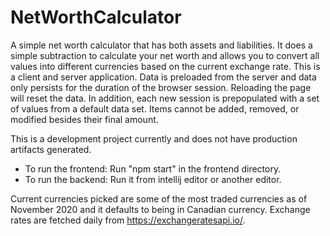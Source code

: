 # NetWorthCalculator

A simple net worth calculator that has both assets and liabilities. It does a simple subtraction to calculate your net worth and allows you to convert all values into different currencies based on the current exchange rate. This is a client and server application. Data is preloaded from the server and data only persists for the duration of the browser session. Reloading the page will reset the data. In addition, each new session is prepopulated with a set of values from a default data set. Items cannot be added, removed, or modified besides their final amount.

This is a development project currently and does not have production artifacts generated.
* To run the frontend: Run "npm start" in the frontend directory.
* To run the backend: Run it from intellij editor or another editor.

Current currencies picked are some of the most traded currencies as of November 2020 and it defaults to being in Canadian currency. Exchange rates are fetched daily from https://exchangeratesapi.io/.
